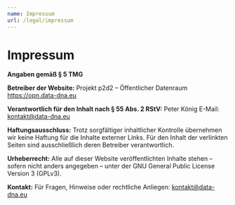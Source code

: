 ```yaml
---
name: Impressum
url: /legal/impressum
---
```

# Impressum

**Angaben gemäß § 5 TMG**

**Betreiber der Website:**
Projekt p2d2 – Öffentlicher Datenraum
https://opn.data-dna.eu

**Verantwortlich für den Inhalt nach § 55 Abs. 2 RStV:**
Peter König
E-Mail: kontakt@data-dna.eu

**Haftungsausschluss:**
Trotz sorgfältiger inhaltlicher Kontrolle übernehmen wir keine Haftung für die Inhalte externer Links. Für den Inhalt der verlinkten Seiten sind ausschließlich deren Betreiber verantwortlich.

**Urheberrecht:**
Alle auf dieser Website veröffentlichten Inhalte stehen – sofern nicht anders angegeben – unter der GNU General Public License Version 3 (GPLv3).

**Kontakt:**
Für Fragen, Hinweise oder rechtliche Anliegen:
kontakt@data-dna.eu
